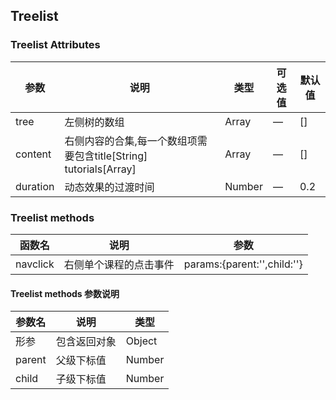 ## Treelist

### Treelist Attributes

| 参数          | 说明            | 类型            | 可选值                 | 默认值   |
|-------------  |---------------- |---------------- |---------------------- |-------- |
| tree | 左侧树的数组 | Array | — | [] |
| content | 右侧内容的合集,每一个数组项需要包含title[String] tutorials[Array] | Array | — | [] |
| duration | 动态效果的过渡时间 | Number | — | 0.2 |

### Treelist methods

| 函数名    |  说明           |  参数          |
|-------------  |---------------- |---------------- |
|navclick |右侧单个课程的点击事件 |params:{parent:'',child:''} |

#### Treelist methods 参数说明

| 参数名    |  说明           |  类型          |
|-------------  |---------------- |---------------- |
|形参 |包含返回对象 |Object |
|parent |父级下标值 |Number |
|child |子级下标值 |Number |
